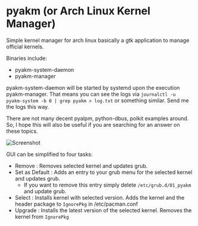 # pyakm (or Arch Linux Kernel Manager)

Simple kernel manager for arch linux basically a gtk application to manage official kernels.

Binaries include:
* pyakm-system-daemon
* pyakm-manager

pyakm-system-daemon will be started by systemd upon the execution pyakm-manager. That means you can see the logs via `journalctl -u pyakm-system -b 0 | grep pyakm > log.txt` or something similar. Send me the logs this way.

There are not many decent pyalpm, python-dbus, polkit examples around. So, I hope this will also be useful if you are searching for an answer on these topics.

![Screenshot](https://github.com/pssncp142/pyakm/blob/dev/screenshot.png)

GUI can be simplified to four tasks:
- Remove         : Removes selected kernel and updates grub. 
- Set as Default : Adds an entry to your grub menu for the selected kernel and updates grub.
  - If you want to remove this entry simply delete `/etc/grub.d/01_pyakm` and update grub.
- Select         : Installs kernel with selected version. Adds the kernel and the header package to `IgnorePkg` in /etc/pacman.conf
- Upgrade        : Installs the latest version of the selected kernel. Removes the kernel from `IgnorePkg`
